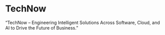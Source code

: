 # TechNow
“TechNow – Engineering Intelligent Solutions Across Software, Cloud, and AI to Drive the Future of Business.”
